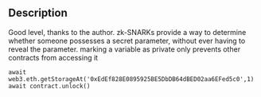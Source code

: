 ## Description
Good level, thanks to the author.
zk-SNARKs provide a way to determine whether someone possesses a secret parameter, without ever having to reveal the parameter.
marking a variable as private only prevents other contracts from accessing it
```
await web3.eth.getStorageAt('0xEdEf828E0895925BE5DbDB64dBED02aa6EFed5c0',1)
await contract.unlock()
```